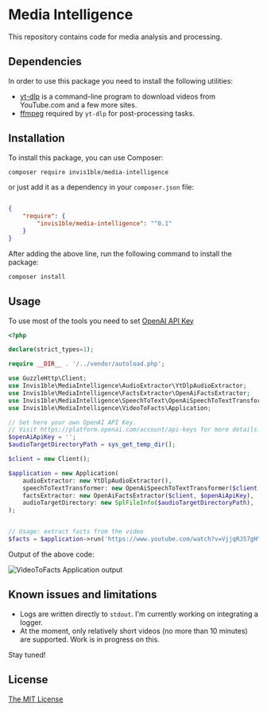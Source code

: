 Media Intelligence
==================

This repository contains code for media analysis and processing.


Dependencies
------------

In order to use this package you need to install the following utilities:

- [yt-dlp](https://github.com/yt-dlp/yt-dlp) is a command-line program to download videos from YouTube.com and a few more sites.
- [ffmpeg](https://www.ffmpeg.org/) required by `yt-dlp` for post-processing tasks.


Installation
------------

To install this package, you can use Composer:

```bash
composer require invis1ble/media-intelligence
```

or just add it as a dependency in your `composer.json` file:

```json

{
    "require": {
        "invis1ble/media-intelligence": "^0.1"
    }
}
```

After adding the above line, run the following command to install the package:

```bash
composer install
```


Usage
-----

To use most of the tools you need to set [OpenAI API Key](https://platform.openai.com/account/api-keys)

```php
<?php

declare(strict_types=1);

require __DIR__ . '/../vendor/autoload.php';

use GuzzleHttp\Client;
use Invis1ble\MediaIntelligence\AudioExtractor\YtDlpAudioExtractor;
use Invis1ble\MediaIntelligence\FactsExtractor\OpenAiFactsExtractor;
use Invis1ble\MediaIntelligence\SpeechToText\OpenAiSpeechToTextTransformer;
use Invis1ble\MediaIntelligence\VideoToFacts\Application;

// Set here your own OpenAI API Key.
// Visit https://platform.openai.com/account/api-keys for more details.
$openAiApiKey = '';
$audioTargetDirectoryPath = sys_get_temp_dir();

$client = new Client();

$application = new Application(
    audioExtractor: new YtDlpAudioExtractor(),
    speechToTextTransformer: new OpenAiSpeechToTextTransformer($client, $openAiApiKey),
    factsExtractor: new OpenAiFactsExtractor($client, $openAiApiKey),
    audioTargetDirectory: new SplFileInfo($audioTargetDirectoryPath),
);


// Usage: extract facts from the video
$facts = $application->run('https://www.youtube.com/watch?v=VjjqRJS7gHY'); // array with extracted facts from the video
```

Output of the above code:

![VideoToFacts Application output](https://user-images.githubusercontent.com/1710944/222926850-87526e12-0231-4094-b869-c7758ebecb03.png)


Known issues and limitations
----------------------------
- Logs are written directly to `stdout`. I'm currently working on integrating a logger.
- At the moment, only relatively short videos (no more than 10 minutes) are supported. Work is in progress on this.

Stay tuned!


License
-------

[The MIT License](./LICENSE)
